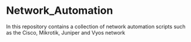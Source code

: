# Network_Automation
In this repository contains a collection of network automation scripts such as the Cisco, Mikrotik, Juniper and Vyos network
